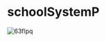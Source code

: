 # schoolSystemP
![63flpq](https://user-images.githubusercontent.com/90748524/152088254-3f034e28-ad69-4663-bb98-11ba21772473.gif)
